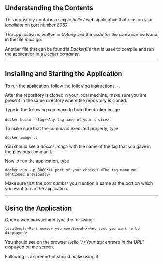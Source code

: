 Understanding the Contents
---------------------------

This repository contains a simple *hello /* web application that runs on your *localhost* on port number *8080*.

The application is written in *Golang* and the code for the same can be found in the file *main.go*.

Another file that can be found is *Dockerfile* that is used to compile and run the application in a *Docker container*.
***

Installing and Starting the Application
----------------------------------------

To run the application, follow the following instructions: -.

After the repository is cloned in your local machine, make sure you are present in the same directory where the repository is cloned.

Type in the following command to build the docker image

`docker build --tag=<Any tag name of your choice>`.

To make sure that the command executed properly, type 

`docker image ls`

You should see a *docker image* with the name of the tag that you gave in the previous command.

Now to run the application, type 

`docker run --p 8080:<A port of your choice> <The tag name you mentioned previously>`

Make sure that the *port number* you mention is same as the port on which you want to run the application.

***

Using the Application
------------------------


Open a web browser and type the following: -

`localhost:<Port number you mentioned>/<Any text you want to be displayed>`

You should see on the browser *Hello "/<Your text entered in the URL"* displayed on the screen.

Following is a screenshot should make using it  

